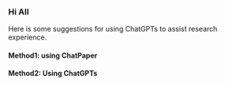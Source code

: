 ### Hi All  
Here is some suggestions for using ChatGPTs to assist research experience.  
#### Method1: using ChatPaper
#### Method2: Using ChatGPTs
